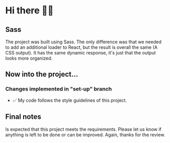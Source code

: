 # Hi there 👋🏻 

## Sass

The project was built using Sass. The only difference was that we needed to add an additional loader to React, but the result is overall the same (A CSS output). It has the same dynamic response, it's just that the output looks more organized.

## Now into the project...

### Changes implemented in "set-up" branch 

- ✅  My code follows the style guidelines of this project.

## Final notes

Is expected that this project meets the requirements. Please let us know if anything is left to be done or can be improved. Again, thanks for the review.
